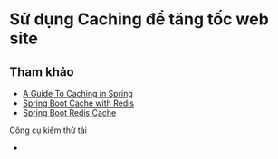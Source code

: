 # Sử dụng Caching để tăng tốc web site


## Tham khảo

- [A Guide To Caching in Spring](https://www.baeldung.com/spring-cache-tutorial)
- [Spring Boot Cache with Redis](https://www.baeldung.com/spring-boot-redis-cache)
- [Spring Boot Redis Cache](https://www.journaldev.com/18141/spring-boot-redis-cache)


Công cụ kiểm thử tải
- [](https://github.com/tsenart/vegeta)